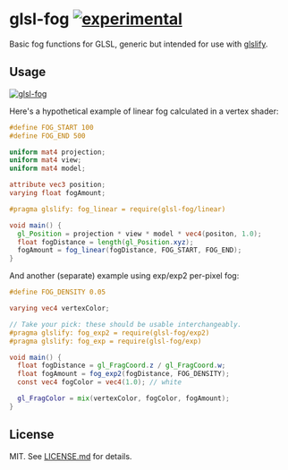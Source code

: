 # glsl-fog [![experimental](http://hughsk.github.io/stability-badges/dist/experimental.svg)](http://github.com/hughsk/stability-badges) #

Basic fog functions for GLSL, generic but intended for use with
[glslify](http://github.com/chrisdickinson/glslify).

## Usage ##

[![glsl-fog](https://nodei.co/npm/glsl-fog.png?mini=true)](https://nodei.co/npm/glsl-fog)

Here's a hypothetical example of linear fog calculated in a vertex shader:

``` glsl
#define FOG_START 100
#define FOG_END 500

uniform mat4 projection;
uniform mat4 view;
uniform mat4 model;

attribute vec3 position;
varying float fogAmount;

#pragma glslify: fog_linear = require(glsl-fog/linear)

void main() {
  gl_Position = projection * view * model * vec4(positon, 1.0);
  float fogDistance = length(gl_Position.xyz);
  fogAmount = fog_linear(fogDistance, FOG_START, FOG_END);
}
```

And another (separate) example using exp/exp2 per-pixel fog:

``` glsl
#define FOG_DENSITY 0.05

varying vec4 vertexColor;

// Take your pick: these should be usable interchangeably.
#pragma glslify: fog_exp2 = require(glsl-fog/exp2)
#pragma glslify: fog_exp = require(glsl-fog/exp)

void main() {
  float fogDistance = gl_FragCoord.z / gl_FragCoord.w;
  float fogAmount = fog_exp2(fogDistance, FOG_DENSITY);
  const vec4 fogColor = vec4(1.0); // white

  gl_FragColor = mix(vertexColor, fogColor, fogAmount);
}
```

## License ##

MIT. See [LICENSE.md](http://github.com/hughsk/glsl-fog/blob/master/LICENSE.md) for details.
